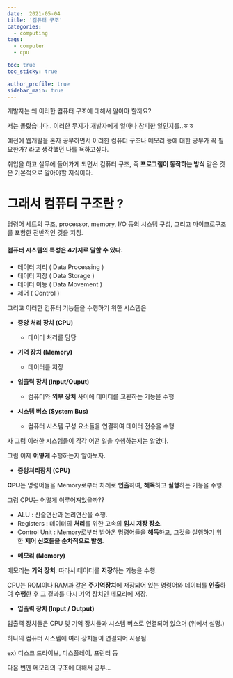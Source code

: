 ```yaml
---
date:  2021-05-04
title: '컴퓨터 구조'
categories:
  - computing
tags: 
  - computer
  - cpu

toc: true
toc_sticky: true

author_profile: true
sidebar_main: true
---
```



개발자는 왜 이러한 컴퓨터 구조에 대해서 알아야 할까요?

저는 몰랐습니다.. 이러한 무지가 개발자에게 얼마나 창피한 일인지를..ㅎㅎ

예전에 웹개발을 혼자 공부하면서 이러한 컴퓨터 구조나 메모리 등에 대한 공부가 꼭 필요한가? 라고 생각했던 나를 욕하고싶다.

취업을 하고 실무에 들어가게 되면서 컴퓨터 구조, 즉 **프로그램이 동작하는 방식** 같은 것은 기본적으로 알아야할 지식이다.



# 그래서 컴퓨터 구조란 ?

명령어 세트의 구조, processor, memory, I/O 등의 시스템 구성, 그리고 마이크로구조를 포함한 전반적인 것을 지칭.
<br/>

#### 컴퓨터 시스템의 특성은 4가지로 말할 수 있다.

* 데이터 처리 ( Data Processing )
* 데이터 저장 ( Data Storage )
* 데이터 이동 ( Data Movement )
* 제어 ( Control )


그리고 이러한 컴퓨터 기능들을 수행하기 위한 시스템은

* **중앙 처리 장치 (CPU)**

    - 데이터 처리를 담당

* **기억 장치 (Memory)**

    - 데이터를 저장

* **입출력 장치 (Input/Ouput)**

    - 컴퓨터와 **외부 장치** 사이에 데이터를 교환하는 기능을 수행

* **시스템 버스 (System Bus)**

    - 컴퓨터 시스템 구성 요소들을 연결하여 데이터 전송을 수행


자 그럼 이러한 시스템들이 각각 어떤 일을 수행하는지는 알았다.

그럼 이제 **어떻게** 수행하는지 알아보자.

* **중앙처리장치 (CPU)**

**CPU**는 명령어들을 Memory로부터 차례로 **인출**하여, **해독**하고 **실행**하는 기능을 수행.

그럼 CPU는 어떻게 이루어져있을까??

- ALU : 산술연산과 논리연산을 수행.
- Registers : 데이터의 **처리**를 위한 고속의 **임시 저장 장소**.
- Control Unit : Memory로부터 받아온 명령어들을 **해독**하고, 그것을 실행하기 위한 **제어 신호들을 순차적으로 발생**.


* **메모리 (Memory)**

메모리는 **기억 장치**. 따라서 데이터를 **저장**하는 기능을 수행.

CPU는 ROM이나 RAM과 같은 **주기억장치**에 저장되어 있는 명령어와 데이터를 **인출**하여 **수행**한 후 그 결과를 다시 기억 장치인 메모리에 저장.

* **입출력 장치 (Input / Output)**

입출력 장치들은 CPU 및 기억 장치들과 시스템 버스로 연결되어 있으며 (위에서 설명.)

하나의 컴퓨터 시스템에 여러 장치들이 연결되어 사용됨.

ex) 디스크 드라이브, 디스플레이, 프린터 등



다음 번엔 메모리의 구조에 대해서 공부...